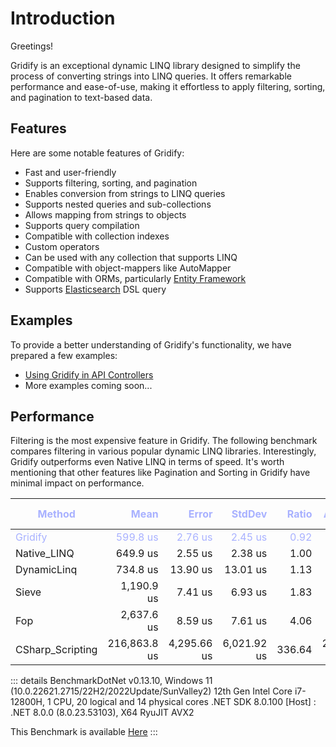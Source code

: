 # Introduction

Greetings!

Gridify is an exceptional dynamic LINQ library designed to simplify the process of converting strings into LINQ queries. It offers remarkable performance and ease-of-use, making it effortless to apply filtering, sorting, and pagination to text-based data.

## Features

Here are some notable features of Gridify:

- Fast and user-friendly
- Supports filtering, sorting, and pagination
- Enables conversion from strings to LINQ queries
- Supports nested queries and sub-collections
- Allows mapping from strings to objects
- Supports query compilation
- Compatible with collection indexes
- Custom operators
- Can be used with any collection that supports LINQ
- Compatible with object-mappers like AutoMapper
- Compatible with ORMs, particularly [Entity Framework](./extensions/entityframework)
- Supports [Elasticsearch](./extensions/elasticsearch) DSL query

## Examples

To provide a better understanding of Gridify's functionality, we have prepared a few examples:

- [Using Gridify in API Controllers](../example/api-controller.md)
- More examples coming soon...

## Performance

Filtering is the most expensive feature in Gridify.
The following benchmark compares filtering in various popular dynamic LINQ libraries.
Interestingly, Gridify outperforms even Native LINQ in terms of speed.
It's worth mentioning that other features like Pagination and Sorting in Gridify have minimal impact on performance.

| Method           | Mean         | Error       | StdDev      | Ratio  | Allocated   | Alloc Ratio |
|----------------- |-------------:|------------:|------------:|-------:|------------:|------------:|
| Gridify          |     599.8 us |     2.76 us |     2.45 us |   0.92 |    36.36 KB |        1.11 |
| Native_LINQ      |     649.9 us |     2.55 us |     2.38 us |   1.00 |    32.74 KB |        1.00 |
| DynamicLinq      |     734.8 us |    13.90 us |    13.01 us |   1.13 |    119.4 KB |        3.65 |
| Sieve            |   1,190.9 us |     7.41 us |     6.93 us |   1.83 |    53.05 KB |        1.62 |
| Fop              |   2,637.6 us |     8.59 us |     7.61 us |   4.06 |   321.57 KB |        9.82 |
| CSharp_Scripting | 216,863.8 us | 4,295.66 us | 6,021.92 us | 336.64 | 23660.26 KB |      722.71 |

::: details
BenchmarkDotNet v0.13.10, Windows 11 (10.0.22621.2715/22H2/2022Update/SunValley2)
12th Gen Intel Core i7-12800H, 1 CPU, 20 logical and 14 physical cores
.NET SDK 8.0.100
[Host]     : .NET 8.0.0 (8.0.23.53103), X64 RyuJIT AVX2

This Benchmark is
available [Here](https://github.com/alirezanet/Gridify/blob/master/benchmark/LibraryComparisionFilteringBenchmark.cs)
:::

<style scoped>
   tr:nth-child(1) {
      color: #a8b1ff;
   }
</style>
